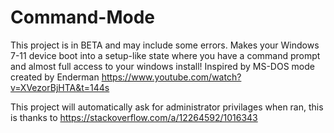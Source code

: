 # Command-Mode
This project is in BETA and may include some errors.
Makes your Windows 7-11 device boot into a setup-like state where you have a command prompt and almost full access to your windows install!
Inspired by MS-DOS mode created by Enderman
https://www.youtube.com/watch?v=XVezorBjHTA&t=144s

This project will automatically ask for administrator privilages when ran, this is thanks to
https://stackoverflow.com/a/12264592/1016343
